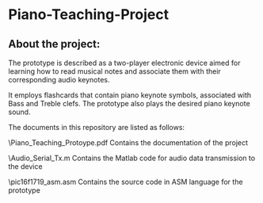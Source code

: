 # Piano-Teaching-Project

About the project:
----
The prototype is described as a two-player electronic device aimed for learning how to read musical notes and associate them with their corresponding audio keynotes.

It employs flashcards that contain piano keynote symbols, associated with Bass and Treble clefs. The prototype also plays the desired piano keynote sound.


The documents in this repository are listed as follows:

\Piano_Teaching_Protoype.pdf      Contains the documentation of the project

\Audio_Serial_Tx.m	   Contains the Matlab code for audio data transmission to the device

\pic16f1719_asm.asm        Contains the source code in ASM language for the prototype
